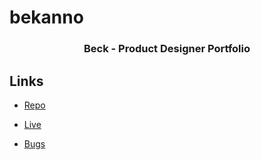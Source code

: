 # bekanno

<h3 align="center">Beck - Product Designer Portfolio</h3>

## Links

- [Repo](https://github.com/altBeck/bekanno "<bekanno> Repo")

- [Live](<https"//jusbeck.netlify.app> "Live View")

- [Bugs](https://github.com/Rohit19060/<project-name>/issues "Issues Page")

